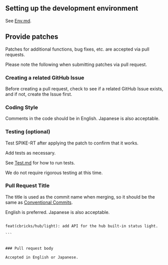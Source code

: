## Setting up the development environment

See [Env.md](Env.md).


## Provide patches

Patches for additional functions, bug fixes, etc. are accepted via pull requests.

Please note the following when submitting patches via pull request.


### Creating a related GitHub Issue

Before creating a pull request, check to see if a related GitHub Issue exists, and if not, create the Issue first.


### Coding Style

Comments in the code should be in English. Japanese is also acceptable.


### Testing (optional)

Test SPIKE-RT after applying the patch to confirm that it works.

Add tests as necessary.

See [Test.md](Test.md) for how to run tests.


We do not require rigorous testing at this time.


### Pull Request Title

The title is used as the commit name when merging, so it should be the same as [Conventional Commits](https://www.conventionalcommits.org/ja/v1.0.0/).  

English is preferred. Japanese is also acceptable.  



````

feat(cbricks/hub/light): add API for the hub built-in status light.

```


### Pull request body

Accepted in English or Japanese.